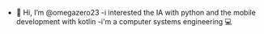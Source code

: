 - 👋 Hi, I’m @omegazero23
-i interested the IA with python and the mobile development with kotlin 
-i'm a computer systems engineering 💻

<!---
omegazero23/omegazero23 is a ✨ special ✨ repository because its `README.md` (this file) appears on your GitHub profile.
You can click the Preview link to take a look at your changes.
--->
